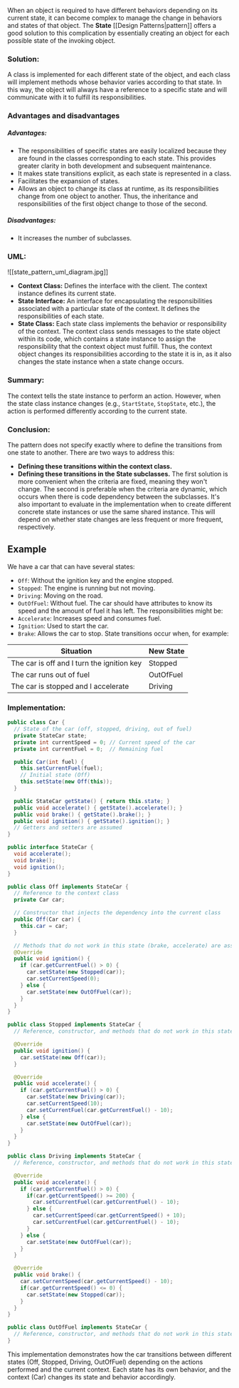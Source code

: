 When an object is required to have different behaviors depending on its current state, it can become complex to manage the change in behaviors and states of that object. The **State** [[Design Patterns|pattern]] offers a good solution to this complication by essentially creating an object for each possible state of the invoking object.
### Solution:
A class is implemented for each different state of the object, and each class will implement methods whose behavior varies according to that state. In this way, the object will always have a reference to a specific state and will communicate with it to fulfill its responsibilities.
### Advantages and disadvantages
##### Advantages:
- The responsibilities of specific states are easily localized because they are found in the classes corresponding to each state. This provides greater clarity in both development and subsequent maintenance.
- It makes state transitions explicit, as each state is represented in a class.
- Facilitates the expansion of states.
- Allows an object to change its class at runtime, as its responsibilities change from one object to another. Thus, the inheritance and responsibilities of the first object change to those of the second.
##### Disadvantages:
- It increases the number of subclasses.
### UML:
![[state_pattern_uml_diagram.jpg]]
- **Context Class:** Defines the interface with the client. The context instance defines its current state.
- **State Interface:** An interface for encapsulating the responsibilities associated with a particular state of the context. It defines the responsibilities of each state.
- **State Class:** Each state class implements the behavior or responsibility of the context. The context class sends messages to the state object within its code, which contains a state instance to assign the responsibility that the context object must fulfill. Thus, the context object changes its responsibilities according to the state it is in, as it also changes the state instance when a state change occurs.
### Summary:
The context tells the state instance to perform an action. However, when the state class instance changes (e.g., `StartState`, `StopState`, etc.), the action is performed differently according to the current state.
### Conclusion:
The pattern does not specify exactly where to define the transitions from one state to another. There are two ways to address this:
- **Defining these transitions within the context class.**
- **Defining these transitions in the State subclasses.**
The first solution is more convenient when the criteria are fixed, meaning they won't change. The second is preferable when the criteria are dynamic, which occurs when there is code dependency between the subclasses.
It's also important to evaluate in the implementation when to create different concrete state instances or use the same shared instance. This will depend on whether state changes are less frequent or more frequent, respectively.
## Example
We have a car that can have several states:
- `Off`: Without the ignition key and the engine stopped.
- `Stopped`: The engine is running but not moving.
- `Driving`: Moving on the road.
- `OutOfFuel`: Without fuel.
The car should have attributes to know its speed and the amount of fuel it has left.
The responsibilities might be:
- `Accelerate`: Increases speed and consumes fuel.
- `Ignition`: Used to start the car.
- `Brake`: Allows the car to stop.
State transitions occur when, for example:

| Situation                                  | New State |
| ------------------------------------------ | --------- |
| The car is off and I turn the ignition key | Stopped   |
| The car runs out of fuel                   | OutOfFuel |
| The car is stopped and I accelerate        | Driving   |
### Implementation:
```java
public class Car {
  // State of the car (off, stopped, driving, out of fuel)
  private StateCar state;
  private int currentSpeed = 0; // Current speed of the car
  private int currentFuel = 0;  // Remaining fuel

  public Car(int fuel) {
    this.setCurrentFuel(fuel);
    // Initial state (Off)
    this.setState(new Off(this));
  }

  public StateCar getState() { return this.state; }
  public void accelerate() { getState().accelerate(); }
  public void brake() { getState().brake(); }
  public void ignition() { getState().ignition(); }
  // Getters and setters are assumed
}

public interface StateCar {
  void accelerate();
  void brake();
  void ignition();
}

public class Off implements StateCar {
  // Reference to the context class
  private Car car;

  // Constructor that injects the dependency into the current class
  public Off(Car car) {
    this.car = car;
  }

  // Methods that do not work in this state (brake, accelerate) are assumed
  @Override
  public void ignition() {
    if (car.getCurrentFuel() > 0) {
      car.setState(new Stopped(car));
      car.setCurrentSpeed(0);
    } else {
      car.setState(new OutOfFuel(car));
    }
  }
}

public class Stopped implements StateCar {
  // Reference, constructor, and methods that do not work in this state (brake) are assumed

  @Override
  public void ignition() {
    car.setState(new Off(car));
  }

  @Override
  public void accelerate() {
    if (car.getCurrentFuel() > 0) {
      car.setState(new Driving(car));
      car.setCurrentSpeed(10);
      car.setCurrentFuel(car.getCurrentFuel() - 10);
    } else {
      car.setState(new OutOfFuel(car));
    }
  }
}

public class Driving implements StateCar {
  // Reference, constructor, and methods that do not work in this state (ignition) are assumed

  @Override
  public void accelerate() {
    if (car.getCurrentFuel() > 0) {
      if(car.getCurrentSpeed() >= 200) {
        car.setCurrentFuel(car.getCurrentFuel() - 10);
      } else {
        car.setCurrentSpeed(car.getCurrentSpeed() + 10);
        car.setCurrentFuel(car.getCurrentFuel() - 10);
      }
    } else {
      car.setState(new OutOfFuel(car));
    }
  }

  @Override
  public void brake() {
    car.setCurrentSpeed(car.getCurrentSpeed() - 10);
    if(car.getCurrentSpeed() <= 0) {
      car.setState(new Stopped(car));
    }
  }
}

public class OutOfFuel implements StateCar {
  // Reference, constructor, and methods that do not work in this state (ignition, brake, accelerate) are assumed
}
```
This implementation demonstrates how the car transitions between different states (Off, Stopped, Driving, OutOfFuel) depending on the actions performed and the current context. Each state has its own behavior, and the context (Car) changes its state and behavior accordingly.